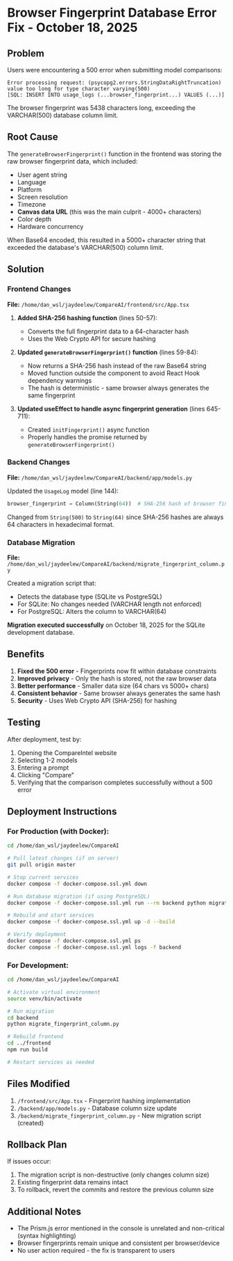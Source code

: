 # Browser Fingerprint Database Error Fix - October 18, 2025

## Problem

Users were encountering a 500 error when submitting model comparisons:

```
Error processing request: (psycopg2.errors.StringDataRightTruncation)
value too long for type character varying(500)
[SQL: INSERT INTO usage_logs (...browser_fingerprint...) VALUES (...)]
```

The browser fingerprint was 5438 characters long, exceeding the VARCHAR(500) database column limit.

## Root Cause

The `generateBrowserFingerprint()` function in the frontend was storing the raw browser fingerprint data, which included:

- User agent string
- Language
- Platform
- Screen resolution
- Timezone
- **Canvas data URL** (this was the main culprit - 4000+ characters)
- Color depth
- Hardware concurrency

When Base64 encoded, this resulted in a 5000+ character string that exceeded the database's VARCHAR(500) column limit.

## Solution

### Frontend Changes

**File:** `/home/dan_wsl/jaydeelew/CompareAI/frontend/src/App.tsx`

1. **Added SHA-256 hashing function** (lines 50-57):

   - Converts the full fingerprint data to a 64-character hash
   - Uses the Web Crypto API for secure hashing

2. **Updated `generateBrowserFingerprint()` function** (lines 59-84):

   - Now returns a SHA-256 hash instead of the raw Base64 string
   - Moved function outside the component to avoid React Hook dependency warnings
   - The hash is deterministic - same browser always generates the same fingerprint

3. **Updated useEffect to handle async fingerprint generation** (lines 645-711):
   - Created `initFingerprint()` async function
   - Properly handles the promise returned by `generateBrowserFingerprint()`

### Backend Changes

**File:** `/home/dan_wsl/jaydeelew/CompareAI/backend/app/models.py`

Updated the `UsageLog` model (line 144):

```python
browser_fingerprint = Column(String(64))  # SHA-256 hash of browser fingerprint
```

Changed from `String(500)` to `String(64)` since SHA-256 hashes are always 64 characters in hexadecimal format.

### Database Migration

**File:** `/home/dan_wsl/jaydeelew/CompareAI/backend/migrate_fingerprint_column.py`

Created a migration script that:

- Detects the database type (SQLite vs PostgreSQL)
- For SQLite: No changes needed (VARCHAR length not enforced)
- For PostgreSQL: Alters the column to VARCHAR(64)

**Migration executed successfully** on October 18, 2025 for the SQLite development database.

## Benefits

1. **Fixed the 500 error** - Fingerprints now fit within database constraints
2. **Improved privacy** - Only the hash is stored, not the raw browser data
3. **Better performance** - Smaller data size (64 chars vs 5000+ chars)
4. **Consistent behavior** - Same browser always generates the same hash
5. **Security** - Uses Web Crypto API (SHA-256) for hashing

## Testing

After deployment, test by:

1. Opening the CompareIntel website
2. Selecting 1-2 models
3. Entering a prompt
4. Clicking "Compare"
5. Verifying that the comparison completes successfully without a 500 error

## Deployment Instructions

### For Production (with Docker):

```bash
cd /home/dan_wsl/jaydeelew/CompareAI

# Pull latest changes (if on server)
git pull origin master

# Stop current services
docker compose -f docker-compose.ssl.yml down

# Run database migration (if using PostgreSQL)
docker compose -f docker-compose.ssl.yml run --rm backend python migrate_fingerprint_column.py

# Rebuild and start services
docker compose -f docker-compose.ssl.yml up -d --build

# Verify deployment
docker compose -f docker-compose.ssl.yml ps
docker compose -f docker-compose.ssl.yml logs -f backend
```

### For Development:

```bash
cd /home/dan_wsl/jaydeelew/CompareAI

# Activate virtual environment
source venv/bin/activate

# Run migration
cd backend
python migrate_fingerprint_column.py

# Rebuild frontend
cd ../frontend
npm run build

# Restart services as needed
```

## Files Modified

1. `/frontend/src/App.tsx` - Fingerprint hashing implementation
2. `/backend/app/models.py` - Database column size update
3. `/backend/migrate_fingerprint_column.py` - New migration script (created)

## Rollback Plan

If issues occur:

1. The migration script is non-destructive (only changes column size)
2. Existing fingerprint data remains intact
3. To rollback, revert the commits and restore the previous column size

## Additional Notes

- The Prism.js error mentioned in the console is unrelated and non-critical (syntax highlighting)
- Browser fingerprints remain unique and consistent per browser/device
- No user action required - the fix is transparent to users
